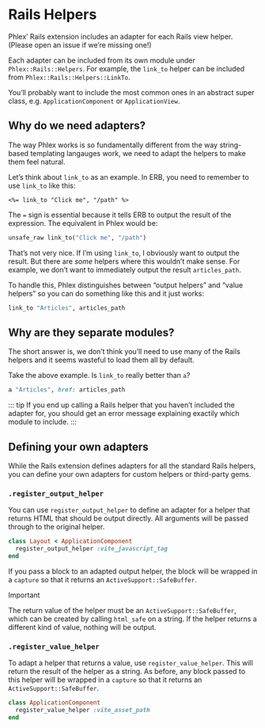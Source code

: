 # Rails Helpers

Phlex’ Rails extension includes an adapter for each Rails view helper. (Please open an issue if we’re missing one!)

Each adapter can be included from its own module under `Phlex::Rails::Helpers`. For example, the `link_to` helper can be included from `Phlex::Rails::Helpers::LinkTo`.

You’ll probably want to include the most common ones in an abstract super class, e.g. `ApplicationComponent` or `ApplicationView`.

## Why do we need adapters?

The way Phlex works is so fundamentally different from the way string-based templating langauges work, we need to adapt the helpers to make them feel natural.

Let’s think about `link_to` as an example. In ERB, you need to remember to use `link_to` like this:

```erg
<%= link_to "Click me", "/path" %>
```

The `=` sign is essential because it tells ERB to output the result of the expression. The equivalent in Phlex would be:

```ruby
unsafe_raw link_to("Click me", "/path")
```

That’s not very nice. If I’m using `link_to`, I obviously want to output the result. But there are _some_ helpers where this wouldn’t make sense. For example, we don’t want to immediately output the result `articles_path`.

To handle this, Phlex distinguishes between “output helpers” and “value helpers” so you can do something like this and it just works:

```ruby
link_to "Articles", articles_path
```

## Why are they separate modules?

The short answer is, we don’t think you’ll need to use many of the Rails helpers and it seems wasteful to load them all by default.

Take the above example. Is `link_to` really better than `a`?

```ruby
a "Articles", href: articles_path
```

::: tip
If you end up calling a Rails helper that you haven’t included the adapter for, you should get an error message explaining exactily which module to include.
:::

## Defining your own adapters

While the Rails extension defines adapters for all the standard Rails helpers, you can define your own adapters for custom helpers or third-party gems.

### `.register_output_helper`

You can use `register_output_helper` to define an adapter for a helper that returns HTML that should be output directly. All arguments will be passed through to the original helper.

```ruby
class Layout < ApplicationComponent
  register_output_helper :vite_javascript_tag
end
```

If you pass a block to an adapted output helper, the block will be wrapped in a `capture` so that it returns an `ActiveSupport::SafeBuffer`.

> [!IMPORTANT]
> The return value of the helper must be an `ActiveSupport::SafeBuffer`, which can be created by calling `html_safe` on a string. If the helper returns a different kind of value, nothing will be output.

### `.register_value_helper`

To adapt a helper that returns a value, use `register_value_helper`. This will return the result of the helper as a string. As before, any block passed to this helper will be wrapped in a `capture` so that it returns an `ActiveSupport::SafeBuffer`.

```ruby
class ApplicationComponent
  register_value_helper :vite_asset_path
end
```
